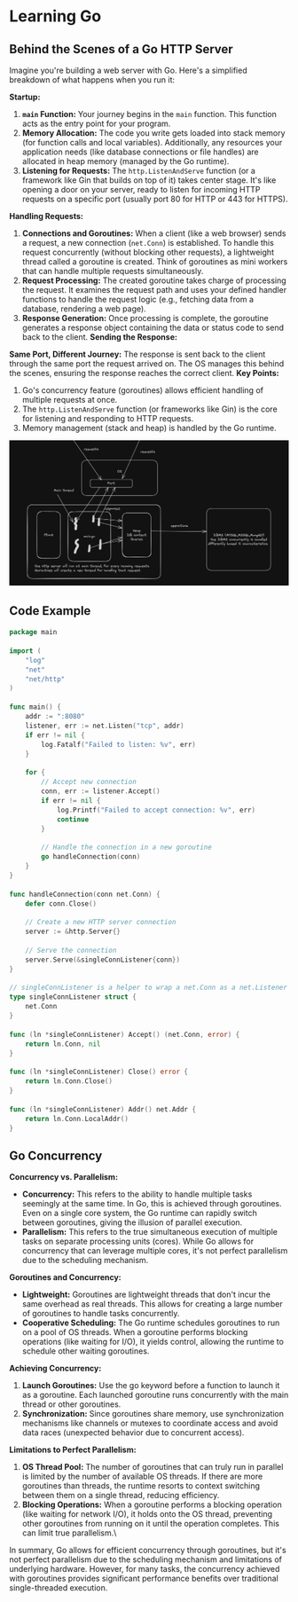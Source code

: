 # Learning Go

## Behind the Scenes of a Go HTTP Server

Imagine you're building a web server with Go. Here's a simplified breakdown of what happens when you run it:

**Startup:**

1. **`main` Function:** Your journey begins in the `main` function. This function acts as the entry point for your program.
2. **Memory Allocation:** The code you write gets loaded into stack memory (for function calls and local variables). Additionally, any resources your application needs (like database connections or file handles) are allocated in heap memory (managed by the Go runtime).
3. **Listening for Requests:** The `http.ListenAndServe` function (or a framework like Gin that builds on top of it) takes center stage. It's like opening a door on your server, ready to listen for incoming HTTP requests on a specific port (usually port 80 for HTTP or 443 for HTTPS).

**Handling Requests:**

1. **Connections and Goroutines:** When a client (like a web browser) sends a request, a new connection (`net.Conn`) is established. To handle this request concurrently (without blocking other requests), a lightweight thread called a goroutine is created. Think of goroutines as mini workers that can handle multiple requests simultaneously.
2. **Request Processing:** The created goroutine takes charge of processing the request. It examines the request path and uses your defined handler functions to handle the request logic (e.g., fetching data from a database, rendering a web page).
3. **Response Generation:** Once processing is complete, the goroutine generates a response object containing the data or status code to send back to the client.
**Sending the Response:**

**Same Port, Different Journey:** The response is sent back to the client through the same port the request arrived on. The OS manages this behind the scenes, ensuring the response reaches the correct client.
**Key Points:**

1. Go's concurrency feature (goroutines) allows efficient handling of multiple requests at once.
2. The `http.ListenAndServe` function (or frameworks like Gin) is the core for listening and responding to HTTP requests.
3. Memory management (stack and heap) is handled by the Go runtime.

![OS go web server program description](./docs/imgs/http_in_os.png)

## Code Example

```go
package main

import (
    "log"
    "net"
    "net/http"
)

func main() {
    addr := ":8080"
    listener, err := net.Listen("tcp", addr)
    if err != nil {
        log.Fatalf("Failed to listen: %v", err)
    }

    for {
        // Accept new connection
        conn, err := listener.Accept()
        if err != nil {
            log.Printf("Failed to accept connection: %v", err)
            continue
        }

        // Handle the connection in a new goroutine
        go handleConnection(conn)
    }
}

func handleConnection(conn net.Conn) {
    defer conn.Close()
    
    // Create a new HTTP server connection
    server := &http.Server{}
    
    // Serve the connection
    server.Serve(&singleConnListener{conn})
}

// singleConnListener is a helper to wrap a net.Conn as a net.Listener
type singleConnListener struct {
    net.Conn
}

func (ln *singleConnListener) Accept() (net.Conn, error) {
    return ln.Conn, nil
}

func (ln *singleConnListener) Close() error {
    return ln.Conn.Close()
}

func (ln *singleConnListener) Addr() net.Addr {
    return ln.Conn.LocalAddr()
}
```

## Go Concurrency

**Concurrency vs. Parallelism:**

- **Concurrency:** This refers to the ability to handle multiple tasks seemingly at the same time. In Go, this is achieved through goroutines. Even on a single core system, the Go runtime can rapidly switch between goroutines, giving the illusion of parallel execution.
- **Parallelism:** This refers to the true simultaneous execution of multiple tasks on separate processing units (cores). While Go allows for concurrency that can leverage multiple cores, it's not perfect parallelism due to the scheduling mechanism.

**Goroutines and Concurrency:**

- **Lightweight:** Goroutines are lightweight threads that don't incur the same overhead as real threads. This allows for creating a large number of goroutines to handle tasks concurrently.
- **Cooperative Scheduling:** The Go runtime schedules goroutines to run on a pool of OS threads. When a goroutine performs blocking operations (like waiting for I/O), it yields control, allowing the runtime to schedule other waiting goroutines.

**Achieving Concurrency:**

1. **Launch Goroutines:** Use the go keyword before a function to launch it as a goroutine. Each launched goroutine runs concurrently with the main thread or other goroutines.
2. **Synchronization:** Since goroutines share memory, use synchronization mechanisms like channels or mutexes to coordinate access and avoid data races (unexpected behavior due to concurrent access).

**Limitations to Perfect Parallelism:**

1. **OS Thread Pool:** The number of goroutines that can truly run in parallel is limited by the number of available OS threads. If there are more goroutines than threads, the runtime resorts to context switching between them on a single thread, reducing efficiency.
2. **Blocking Operations:** When a goroutine performs a blocking operation (like waiting for network I/O), it holds onto the OS thread, preventing other goroutines from running on it until the operation completes. This can limit true parallelism.\

In summary, Go allows for efficient concurrency through goroutines, but it's not perfect parallelism due to the scheduling mechanism and limitations of underlying hardware. However, for many tasks, the concurrency achieved with goroutines provides significant performance benefits over traditional single-threaded execution.